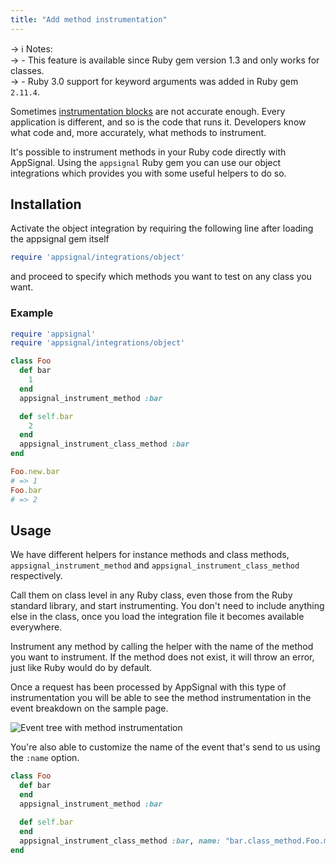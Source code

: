 ```yaml
---
title: "Add method instrumentation"
---
```


-> ℹ️  Notes:  
-> - This feature is available since Ruby gem version 1.3 and only works for classes.  
-> - Ruby 3.0 support for keyword arguments was added in Ruby gem `2.11.4`.

Sometimes [instrumentation blocks](/ruby/instrumentation/instrumentation.html) are not accurate enough. Every application is different, and so is the code that runs it. Developers know what code and, more accurately, what methods to instrument.

It's possible to instrument methods in your Ruby code directly with AppSignal.
Using the `appsignal` Ruby gem you can use our object integrations which
provides you with some useful helpers to do so.

## Installation

Activate the object integration by requiring the following line after loading
the appsignal gem itself

```ruby
require 'appsignal/integrations/object'
```

and proceed to specify which methods you want to test on any class you want.

### Example

```ruby
require 'appsignal'
require 'appsignal/integrations/object'

class Foo
  def bar
    1
  end
  appsignal_instrument_method :bar

  def self.bar
    2
  end
  appsignal_instrument_class_method :bar
end

Foo.new.bar
# => 1
Foo.bar
# => 2
```

## Usage

We have different helpers for instance methods and class methods,
`appsignal_instrument_method` and `appsignal_instrument_class_method`
respectively.

Call them on class level in any Ruby class, even those from the Ruby standard
library, and start instrumenting. You don't need to include anything else in
the class, once you load the integration file it becomes available everywhere.

Instrument any method by calling the helper with the name of the method
you want to instrument. If the method does not exist, it will throw
an error, just like Ruby would do by default.

Once a request has been processed by AppSignal with this type of
instrumentation you will be able to see the method instrumentation in the event
breakdown on the sample page.

![Event tree with method instrumentation](/assets/images/screenshots/method_instrumentation.png)

You're also able to customize the name of the event that's send to us using the
`:name` option.

```ruby
class Foo
  def bar
  end
  appsignal_instrument_method :bar

  def self.bar
  end
  appsignal_instrument_class_method :bar, name: "bar.class_method.Foo.methods"
end
```

